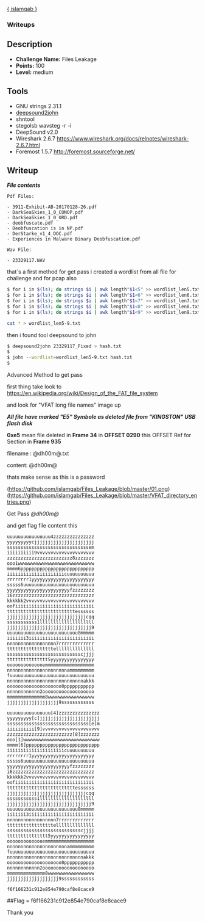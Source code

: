 [{ islamgab }](http://facebook.com/islam.jabir)
### Writeups

## Description
* **Challenge Name:** Files Leakage
* **Points:** 100
* **Level:** medium


## Tools
* GNU strings 2.31.1
* [deepsound2john](https://github.com/magnumripper/JohnTheRipper/blob/bleeding-jumbo/run/deepsound2john.py)
* shntool
* stegolsb wavsteg -r -i
* DeepSound v2.0
* Wireshark 2.6.7 https://www.wireshark.org/docs/relnotes/wireshark-2.6.7.html
* Foremost 1.5.7 http://foremost.sourceforge.net/

## Writeup

***File contents***
```
Pdf Files:

- 3911-Exhibit-AB-20170128-26.pdf
- DarkSeaSkies_1_0_CONOP.pdf
- DarkSeaSkies_1_0_URD.pdf
- deobfuscate.pdf
- Deobfuscation is in NP.pdf
- DerStarke_v1_4_DOC.pdf
- Experiences in Malware Binary Deobfuscation.pdf

Wav File:

- 23329117.WAV
```



that`s a first method for get pass
i created a wordlist from all file for challenge and for pcap also

```bash
$ for i in $(ls); do strings $i | awk length"$1<5" >> wordlist_len5.txt; done
$ for i in $(ls); do strings $i | awk length"$1<6" >> wordlist_len6.txt; done
$ for i in $(ls); do strings $i | awk length"$1<7" >> wordlist_len7.txt; done
$ for i in $(ls); do strings $i | awk length"$1<8" >> wordlist_len8.txt; done
$ for i in $(ls); do strings $i | awk length"$1<9" >> wordlist_len9.txt; done

cat * > wordlist_len5-9.txt


```
then i found tool deepsound to john

```bash
$ deepsound2john 23329117_Fixed > hash.txt
$
$ john --wordlist=wordlist_len5-9.txt hash.txt
$
```

Advanced Method to get pass

first thing take look to https://en.wikipedia.org/wiki/Design_of_the_FAT_file_system

and look for "VFAT long file names" image up

***All file have marked "E5" Symbole as deleted file from "KINGSTON" USB flash disk***

**0xe5** mean file deleted in **Frame 34** in **OFFSET 0290** this OFFSET Ref for Section in **Frame 935**

filename : @dh00m@.txt

content: @dh00m@

thats make sense as this is a password

(https://github.com/islamgab/Files_Leakage/blob/master/01.png)
(https://github.com/islamgab/Files_Leakage/blob/master/VFAT_directory_entries.png)


Get Pass *@dh00m@*

and get flag file content this


```
uuuuuuuuuuuuuuuu4zzzzzzzzzzzzzzz
yyyyyyyyycjjjjjjjjjjjjjjjjjjjjjj
ssssssssssssssssssssssssssssssem
iiiiiiiiii9vvvvvvvvvvvvvvvvvvvvv
zzzzzzzzzzzzzzzzzzzzzzzz8zzzzzzz
ooo1wwwwwwwwwwwwwwwwwwwwwwwwwwww
mmmm6ppppppppppppppppppppppppppp
iiiiiiiiiiiiiiiiiiiiicuuuuuuuuuu
rrrrrrrr1yyyyyyyyyyyyyyyyyyyyyyy
sssss6uuuuuuuuuuuuuuuuuuuuuuuuuu
yyyyyyyyyyyyyyyyyyyyyyyfzzzzzzzz
i6zzzzzzzzzzzzzzzzzzzzzzzzzzzzzz
kkkkkk2vvvvvvvvvvvvvvvvvvvvvvvvv
oofiiiiiiiiiiiiiiiiiiiiiiiiiiiii
tttttttttttttttttttttttttessssss
jjjjjjjjjjjjjjjjjjjjjjjjjjjjjcqq
sssssssssss1llllllllllllllllllll
jjjjjjjjjjjjjjjjjjjjjjjjjjjjjjj9
uuuuuuuuuuuuuuuuuuuuuuuuuu8mmmmm
iiiiiii3iiiiiiiiiiiiiiiiiiiiiiii
nnnnnnnnnnnnnnnnnn7rrrrrrrrrrrrr
tttttttttttttttttellllllllllllll
ssssssssssssssssssssssssssscjjjj
ttttttttttttttt5yyyyyyyyyyyyyyyy
oooooooooooooemmmmmmmmmmmmmmmmmm
nnnnnnnnnnnnnnnnnnnnnnammmmmmmmm
fuuuuuuuuuuuuuuuuuuuuuuuuuuuuuuu
nnnnnnnnnnnnnnnnnnnnnnnnnnnnakkk
oooooooooooooooooooo0ppppppppppp
nnnnnnnnnnnn2ooooooooooooooooooo
mmmmmmmmmmmmmm8wwwwwwwwwwwwwwwww
jjjjjjjjjjjjjjjjjjj9ssssssssssss
```

```
uuuuuuuuuuuuuuuu[4]zzzzzzzzzzzzzzz
yyyyyyyyy[c]jjjjjjjjjjjjjjjjjjjjjj
ssssssssssssssssssssssssssssss[e]m
iiiiiiiiii[9]vvvvvvvvvvvvvvvvvvvvv
zzzzzzzzzzzzzzzzzzzzzzzz[8]zzzzzzz
ooo[1]wwwwwwwwwwwwwwwwwwwwwwwwwwww
mmmm[6]ppppppppppppppppppppppppppp
iiiiiiiiiiiiiiiiiiiiicuuuuuuuuuu
rrrrrrrr1yyyyyyyyyyyyyyyyyyyyyyy
sssss6uuuuuuuuuuuuuuuuuuuuuuuuuu
yyyyyyyyyyyyyyyyyyyyyyyfzzzzzzzz
i6zzzzzzzzzzzzzzzzzzzzzzzzzzzzzz
kkkkkk2vvvvvvvvvvvvvvvvvvvvvvvvv
oofiiiiiiiiiiiiiiiiiiiiiiiiiiiii
tttttttttttttttttttttttttessssss
jjjjjjjjjjjjjjjjjjjjjjjjjjjjjcqq
sssssssssss1llllllllllllllllllll
jjjjjjjjjjjjjjjjjjjjjjjjjjjjjjj9
uuuuuuuuuuuuuuuuuuuuuuuuuu8mmmmm
iiiiiii3iiiiiiiiiiiiiiiiiiiiiiii
nnnnnnnnnnnnnnnnnn7rrrrrrrrrrrrr
tttttttttttttttttellllllllllllll
ssssssssssssssssssssssssssscjjjj
ttttttttttttttt5yyyyyyyyyyyyyyyy
oooooooooooooemmmmmmmmmmmmmmmmmm
nnnnnnnnnnnnnnnnnnnnnnammmmmmmmm
fuuuuuuuuuuuuuuuuuuuuuuuuuuuuuuu
nnnnnnnnnnnnnnnnnnnnnnnnnnnnakkk
oooooooooooooooooooo0ppppppppppp
nnnnnnnnnnnn2ooooooooooooooooooo
mmmmmmmmmmmmmm8wwwwwwwwwwwwwwwww
jjjjjjjjjjjjjjjjjjj9ssssssssssss
```
```
f6f166231c912e854e790caf8e8cace9
```

##Flag = f6f166231c912e854e790caf8e8cace9

Thank you
